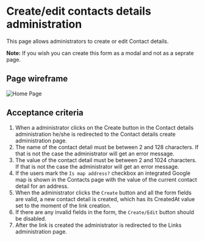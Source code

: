 # Create/edit contacts details administration

This page allows administrators to create or edit Contact details.

**Note:** If you wish you can create this form as a modal and not as a seprate page.

## Page wireframe

![Home Page](../assets/create-contact.png)

## Acceptance criteria

1. When a administrator clicks on the Create button in the Contact details administration he/she is redirected to the Contact details create administration page.
1. The name of the contact detail must be between 2 and 128 characters. If that is not the case the administrator will get an error message.
1. The value of the contact detail must be between 2 and 1024 characters. If that is not the case the administrator will get an error message.
1. If the users mark the `Is map address?` checkbox an integrated Google map is shown in the Contacts page with the value of the current contact detail for an address.
1. When the administrator clicks the `Create` button and all the form fields are valid, a new contact detail is created, which has its CreatedAt value set to the moment of the link creation.
1. If there are any invalid fields in the form, the `Create/Edit` button should be disabled.
1. After the link is created the administrator is redirected to the Links administration page.
